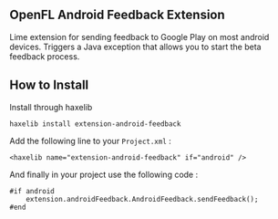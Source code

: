 ## OpenFL Android Feedback Extension

Lime extension for sending feedback to Google Play on most android devices. Triggers a Java exception that allows you to start the beta feedback process.

## How to Install

Install through haxelib

`haxelib install extension-android-feedback`

Add the following line to your `Project.xml` :

`<haxelib name="extension-android-feedback" if="android" />`

And finally in your project use the following code :

```
#if android
	extension.androidFeedback.AndroidFeedback.sendFeedback();
#end
```